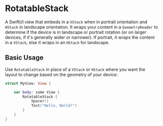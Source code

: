 # RotatableStack

A SwiftUI view that embeds in a `VStack` when in portrait orientation and `HStack` in landscape orientation. It wraps your content in a `GeometryReader` to determine if the device is in landscape or portrait rotation (or on larger devices, if it's generally wider or narrower). If portrait, it wraps the content in a `VStack`, else it wraps in an `HStack` for landscape. 

## Basic Usage
Use `RotatableStack` in place of a `VStack` or `HStack` where you want the layout to change based on the geometry of your device:

```swift
struct MyView: View {

    var body: some View {
        RotatableStack {
            Spacer()
            Text("Hello, World!")
        }
    }
}
```
